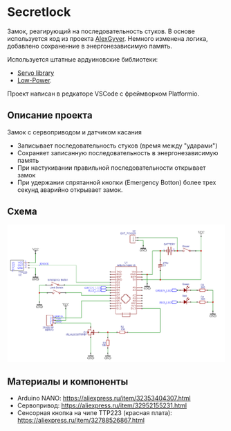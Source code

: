 # Secretlock
Замок, реагирующий на последовательность стуков. В основе используется код из проекта [AlexGyver](https://github.com/AlexGyver/SecretKnockLock). 
Немного изменена логика, добавлено сохраненние в энергонезависимую память.

Используется штатные ардуиновские библиотеки:
* [Servo library](https://www.arduino.cc/en/reference/servo)
* [Low-Power](https://www.arduino.cc/en/Reference/ArduinoLowPower).

Проект написан в редкаторе VSCode с фреймворком Platformio.

## Описание проекта
Замок с сервоприводом и датчиком касания
- Записывает последовательность стуков (время между "ударами")
- Сохраняет записанную последовательность в энергонезависимую память
- При настукивании правильной последовательности открывает замок
- При удержании спрятанной кнопки (Emergency Botton) более трех секунд аварийно открывает замок.

## Схема
 
![SCHEME](https://github.com/eulampy/secretlock/blob/master/doc/Schematic_secret_lock.png)

<a id="chapter-3"></a>
## Материалы и компоненты
* Arduino NANO: https://aliexpress.ru/item/32353404307.html
* Сервопривод: https://aliexpress.ru/item/32952155231.html
* Сенсорная кнопка на чипе TTP223 (красная плата): https://aliexpress.ru/item/32788526867.html

